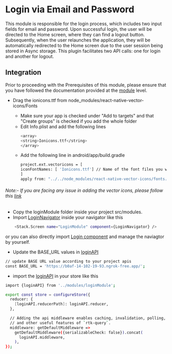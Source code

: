 # Login via Email and Password

This module is responsible for the login process, which includes two input fields for email and password. Upon successful login, the user will be directed to the Home screen, where they can find a logout button. Subsequently, when the user relaunches the application, they will be automatically redirected to the Home screen due to the user session being stored in Async storage. This plugin facilitates two API calls: one for login and another for logout.

## Integration

Prior to proceeding with the Prerequisites of this module, please ensure that you have followed the documentation provided at the [module](../README.md) level.

- Drag the ionicons.ttf from node_modules/react-native-vector-icons/Fonts

  - Make sure your app is checked under "Add to targets" and that "Create groups" is checked if you add the whole folder
  - Edit Info.plist and add the following lines
    ```bash <key>UIAppFonts</key>
    <array>
    <string>Ionicons.ttf</string>
    </array>
    ```
  - Add the following line in android/app/build.gradle
    ```bash
    project.ext.vectoricons = [
    iconFontNames: [ 'Ionicons.ttf'] // Name of the font files you want to copy
    ]
    apply from: "../../node_modules/react-native-vector-icons/fonts.gradle"
    ```

###### Note:- If you are facing any issue in adding the vector icons, please follow this [link](https://www.npmjs.com/package/react-native-vector-icons#installation)

- Copy the loginModule folder inside your project src/modules.
- Import [LoginNavigator](./navigator/loginNavigator.tsx) inside your navigator like this

```bash
    <Stack.Screen name="LoginModule" component={LoginNavigator} />
```

or you can also directly import [Login component](./LoginScreen.tsx) and manage the naviagtor by yourself.

- Update the BASE_URL values in [loginAPI](./services/apiService.ts)

```bash
// update BASE URL value according to your project apis
const BASE_URL = 'https://b0af-14-102-19-93.ngrok-free.app/';
```

- import the [loginAPI](./services/apiService.ts) in your store like this

```bash
import {loginAPI} from '../modules/loginModule';

export const store = configureStore({
  reducer: {
    [loginAPI.reducerPath]: loginAPI.reducer,
  },

  // Adding the api middleware enables caching, invalidation, polling,
  // and other useful features of `rtk-query`.
  middleware: getDefaultMiddleware =>
    getDefaultMiddleware({serializableCheck: false}).concat(
      loginAPI.middleware,
    ),
});
```
